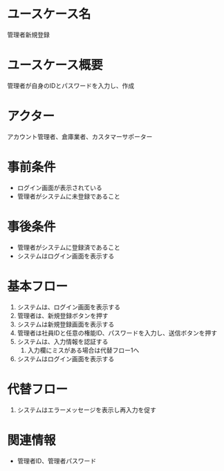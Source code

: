 # ユースケース名
管理者新規登録

# ユースケース概要
管理者が自身のIDとパスワードを入力し、作成

# アクター
アカウント管理者、倉庫業者、カスタマーサポーター

# 事前条件
- ログイン画面が表示されている
- 管理者がシステムに未登録であること

# 事後条件
- 管理者がシステムに登録済であること
- システムはログイン画面を表示する

# 基本フロー
1. システムは、ログイン画面を表示する
2. 管理者は、新規登録ボタンを押す
3. システムは新規登録画面を表示する
4. 管理者は社員IDと任意の権能ID、パスワードを入力し、送信ボタンを押す
5. システムは、入力情報を認証する
    1. 入力欄にミスがある場合は代替フロー1へ
6. システムはログイン画面を表示する

# 代替フロー
1. システムはエラーメッセージを表示し再入力を促す

# 関連情報
- 管理者ID、管理者パスワード